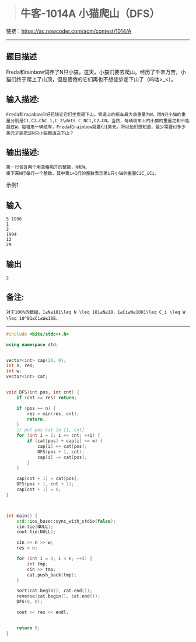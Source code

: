 > # 牛客-1014A 小猫爬山（DFS）

链接：https://ac.nowcoder.com/acm/contest/1014/A

-----

## 题目描述

Freda和rainbow饲养了N只小猫，这天，小猫们要去爬山。经历了千辛万苦，小猫们终于爬上了山顶，但是疲倦的它们再也不想徒步走下山了（呜咕>_<）。

## 输入描述:

```
Freda和rainbow只好花钱让它们坐索道下山。索道上的缆车最大承重量为W，而N只小猫的重量分别是C1,C2…CNC_1,C_2\dots C_NC1,C2…CN。当然，每辆缆车上的小猫的重量之和不能超过W。每租用一辆缆车，Freda和rainbow就要付1美元，所以他们想知道，最少需要付多少美元才能把这N只小猫都运送下山？
```

## 输出描述:

```
第一行包含两个用空格隔开的整数，N和W。
接下来N行每行一个整数，其中第i+1行的整数表示第i只小猫的重量CiC_iCi。
```

示例1

## 输入

```
5 1996
1
2
1994
12
29
```

## 输出

```
2
```

## 备注:

```
对于100%的数据，1≤N≤181\leq N \leq 181≤N≤18，1≤Ci≤W≤1081\leq C_i \leq W \leq 10^81≤Ci≤W≤108。
```

-----

```c++
#include <bits/stdc++.h>

using namespace std;


vector<int> cap(20, 0);
int n, res;
int w;
vector<int> cat;


void DFS(int pos, int cnt) {
    if (cnt >= res) return;

    if (pos == n) {
        res = min(res, cnt);
        return;
    }
    // put pos cat in [1, cnt] 
    for (int i = 1; i <= cnt; ++i) {
        if (cat[pos] + cap[i] <= w) {
            cap[i] += cat[pos];
            DFS(pos + 1, cnt);
            cap[i] -= cat[pos];
        }
    }

    cap[cnt + 1] = cat[pos];
    DFS(pos + 1, cnt + 1);
    cap[cnt + 1] = 0;
}



int main() {
    std::ios_base::sync_with_stdio(false);
    cin.tie(NULL);
    cout.tie(NULL);

    cin >> n >> w;
    res = n;

    for (int i = 0; i < n; ++i) {
        int tmp;
        cin >> tmp;
        cat.push_back(tmp);
    }

    sort(cat.begin(), cat.end());
    reverse(cat.begin(), cat.end());
    DFS(0, 0);

    cout << res << endl;


    return 0;
}
```

